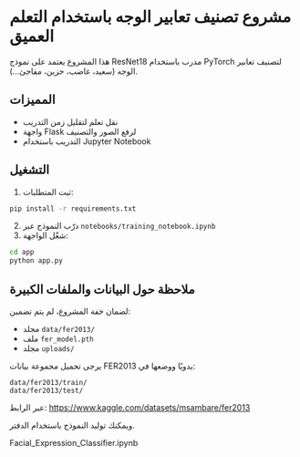 # مشروع تصنيف تعابير الوجه باستخدام التعلم العميق

هذا المشروع يعتمد على نموذج ResNet18 مدرب باستخدام PyTorch لتصنيف تعابير الوجه (سعيد، غاضب، حزين، مفاجئ...).

## المميزات
- نقل تعلم لتقليل زمن التدريب
- واجهة Flask لرفع الصور والتصنيف
- التدريب باستخدام Jupyter Notebook

## التشغيل
1. ثبت المتطلبات:
```bash
pip install -r requirements.txt
```

2. درّب النموذج عبر `notebooks/training_notebook.ipynb`
3. شغّل الواجهة:
```bash
cd app
python app.py
```

## ملاحظة حول البيانات والملفات الكبيرة

لضمان خفة المشروع، لم يتم تضمين:
- مجلد `data/fer2013/`
- ملف `fer_model.pth`
- مجلد `uploads/`

يرجى تحميل مجموعة بيانات FER2013 يدويًا ووضعها في:
```
data/fer2013/train/
data/fer2013/test/
```
عبر الرابط:
https://www.kaggle.com/datasets/msambare/fer2013

ويمكنك توليد النموذج باستخدام الدفتر.

Facial_Expression_Classifier.ipynb